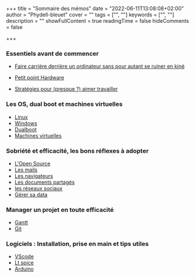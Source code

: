 +++
title = "Sommaire des mémos"
date = "2022-06-11T13:08:08+02:00"
author = "Phydell-bleuet"
cover = ""
tags = ["", ""]
keywords = ["", ""]
description = ""
showFullContent = true
readingTime = false
hideComments = false

+++

### Essentiels avant de commencer

* [Faire carrière derrière un ordinateur sans pour autant se ruiner en kiné](Kine.md)

* [Petit point Hardware]()

* [Stratégies pour (presque ?) aimer travailler]()

### Les OS, dual boot et machines virtuelles

* [Linux]()
* [Windows]()
* [Dualboot]()
* [Machines virtuelles]()

### Sobriété et efficacité, les bons réflexes à adopter

* [L'Open Source]()
* [Les mails]()
* [Les navigateurs]()
* [Les documents partagés]()  
* [les réseaux sociaux]()
* [Gérer sa data]()


### Manager un projet en toute efficacité

* [Gantt]()
* [Git]()

### Logiciels : Installation, prise en main et tips utiles  

* [VScode]()
* [Lt spice]()
* [Arduino]()
